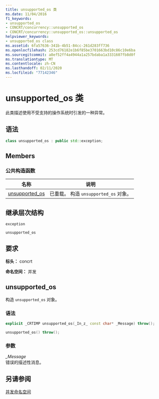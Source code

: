 ```yaml
---
title: unsupported_os 类
ms.date: 11/04/2016
f1_keywords:
- unsupported_os
- CONCRT/concurrency::unsupported_os
- CONCRT/concurrency::unsupported_os::unsupported_os
helpviewer_keywords:
- unsupported_os class
ms.assetid: 6fa57636-341b-4b51-84cc-261d283ff736
ms.openlocfilehash: 253cd76182e1b6f85be3701663bd10c86c10e6ba
ms.sourcegitcommit: a8ef52ff4a4944a1a257bdaba1a3331607fb8d0f
ms.translationtype: MT
ms.contentlocale: zh-CN
ms.lasthandoff: 02/11/2020
ms.locfileid: "77142346"
---
```

# <a name="unsupported_os-class"></a>unsupported_os 类

此类描述使用不受支持的操作系统时引发的一种异常。

## <a name="syntax"></a>语法

```cpp
class unsupported_os : public std::exception;
```

## <a name="members"></a>Members

### <a name="public-constructors"></a>公共构造函数

|名称|说明|
|----------|-----------------|
|[unsupported_os](#ctor)|已重载。 构造 `unsupported_os` 对象。|

## <a name="inheritance-hierarchy"></a>继承层次结构

`exception`

`unsupported_os`

## <a name="requirements"></a>要求

**标头：** concrt

**命名空间：** 并发

## <a name="ctor"></a>unsupported_os

构造 `unsupported_os` 对象。

### <a name="syntax"></a>语法

```cpp
explicit _CRTIMP unsupported_os(_In_z_ const char* _Message) throw();

unsupported_os() throw();
```

### <a name="parameters"></a>参数

*_Message*<br/>
错误的描述性消息。

## <a name="see-also"></a>另请参阅

[并发命名空间](concurrency-namespace.md)
